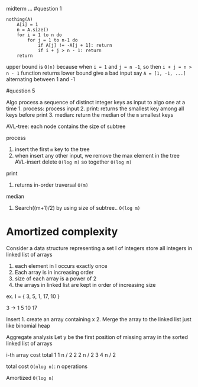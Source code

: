 midterm ...
#question 1 

```
nothing(A)
    A[i] = 1
    n = A.size()
    for i = 1 to n do
        for j = 1 to n-1 do
            if A[j] != -A[j + 1]: return
            if i + j > n - 1: return
    return
```

upper bound is `O(n)` because when `i = 1` and `j = n -1`, so then `i + j = n > n - 1` function returns 
lower bound give a bad input say `A = [1, -1, ...]` alternating between 1 and -1


#question 5 

Algo process a sequence of distinct integer keys as input to algo one at a time 
    1. process: process input 
    2. print: returns the smallest key among all keys before print 
    3. median: return the median of the `m` smallest keys

AVL-tree: 
    each node contains the size of subtree

process
1. insert the first `m` key to the tree 
2. when insert any other input, we remove the max element in the tree
AVL-insert delete `O(log m)` so together `O(log m)`

print
1. returns in-order traversal 
`O(m)`

median
1. Search((m+1)/2) by using size of subtree..
`O(log m)`




# Amortized complexity 

Consider a data structure representing a set I of integers 
store all integers in linked list of arrays 

1. each element in I occurs exactly once
2. Each array is in increasing order 
3. size of each array is a power of 2 
4. the arrays in linked list are kept in order of increasing size


ex. I = { 3, 5, 1, 17, 10 }

3   ->  1 
        5
        10
        17

Insert 
    1. create an array containing x 
    2. Merge the array to the linked list
        just like binomial heap 


Aggregate analysis 
Let y be the first position of missing array in the sorted linked list of arrays

i-th array      cost        total 
1               1           n / 2
2               2           n / 2
3               4           n / 2 

total cost `O(nlog n)`:
    n operations 

Amortized `O(log n)` 
